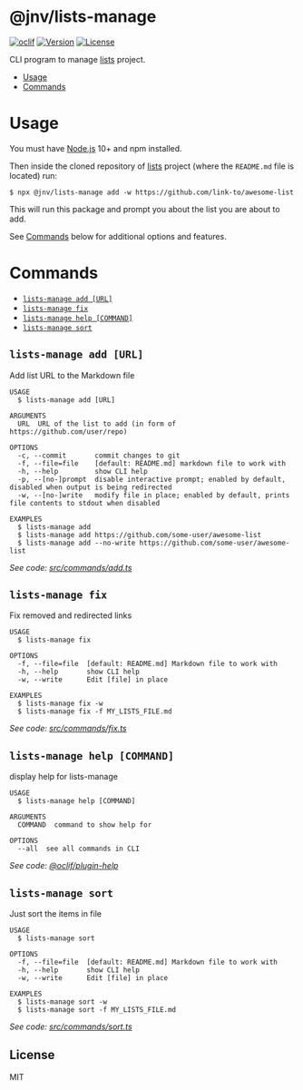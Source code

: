 <!-- prettier-ignore -->
@jnv/lists-manage
===============

<!-- prettier-ignore-end -->

[![oclif](https://img.shields.io/badge/cli-oclif-brightgreen.svg)](https://oclif.io)
[![Version](https://img.shields.io/npm/v/@jnv/lists-manage)](https://npmjs.org/package/@jnv/lists-manage)
[![License](https://img.shields.io/github/license/jnv/lists-manage)](LICENSE)

CLI program to manage [lists] project.

<!-- prettier-ignore -->

<!-- toc -->
* [Usage](#usage)
* [Commands](#commands)
<!-- tocstop -->

<!-- prettier-ignore-end -->

# Usage

You must have [Node.js](https://nodejs.org/) 10+ and npm installed.

Then inside the cloned repository of [lists] project (where the `README.md` file is located) run:

```sh-session
$ npx @jnv/lists-manage add -w https://github.com/link-to/awesome-list
```

This will run this package and prompt you about the list you are about to add.

See [Commands](#commands) below for additional options and features.

# Commands

<!-- prettier-ignore -->
<!-- commands -->
* [`lists-manage add [URL]`](#lists-manage-add-url)
* [`lists-manage fix`](#lists-manage-fix)
* [`lists-manage help [COMMAND]`](#lists-manage-help-command)
* [`lists-manage sort`](#lists-manage-sort)

## `lists-manage add [URL]`

Add list URL to the Markdown file

```
USAGE
  $ lists-manage add [URL]

ARGUMENTS
  URL  URL of the list to add (in form of https://github.com/user/repo)

OPTIONS
  -c, --commit       commit changes to git
  -f, --file=file    [default: README.md] markdown file to work with
  -h, --help         show CLI help
  -p, --[no-]prompt  disable interactive prompt; enabled by default, disabled when output is being redirected
  -w, --[no-]write   modify file in place; enabled by default, prints file contents to stdout when disabled

EXAMPLES
  $ lists-manage add
  $ lists-manage add https://github.com/some-user/awesome-list
  $ lists-manage add --no-write https://github.com/some-user/awesome-list
```

_See code: [src/commands/add.ts](https://github.com/jnv/lists-manage/blob/v0.4.0/src/commands/add.ts)_

## `lists-manage fix`

Fix removed and redirected links

```
USAGE
  $ lists-manage fix

OPTIONS
  -f, --file=file  [default: README.md] Markdown file to work with
  -h, --help       show CLI help
  -w, --write      Edit [file] in place

EXAMPLES
  $ lists-manage fix -w
  $ lists-manage fix -f MY_LISTS_FILE.md
```

_See code: [src/commands/fix.ts](https://github.com/jnv/lists-manage/blob/v0.4.0/src/commands/fix.ts)_

## `lists-manage help [COMMAND]`

display help for lists-manage

```
USAGE
  $ lists-manage help [COMMAND]

ARGUMENTS
  COMMAND  command to show help for

OPTIONS
  --all  see all commands in CLI
```

_See code: [@oclif/plugin-help](https://github.com/oclif/plugin-help/blob/v3.1.0/src/commands/help.ts)_

## `lists-manage sort`

Just sort the items in file

```
USAGE
  $ lists-manage sort

OPTIONS
  -f, --file=file  [default: README.md] Markdown file to work with
  -h, --help       show CLI help
  -w, --write      Edit [file] in place

EXAMPLES
  $ lists-manage sort -w
  $ lists-manage sort -f MY_LISTS_FILE.md
```

_See code: [src/commands/sort.ts](https://github.com/jnv/lists-manage/blob/v0.4.0/src/commands/sort.ts)_
<!-- commandsstop -->
<!-- prettier-ignore-end -->

## License

MIT

[lists]: https://github.com/jnv/lists
